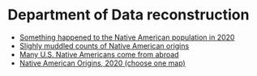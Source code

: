 # Department of Data reconstruction
* [Something happened to the Native American population in 2020](https://datawrapper.dwcdn.net/5iZli/1/)
* [Slighly muddled counts of Native American origins](https://datawrapper.dwcdn.net/jLuSt/1/)
* [Many U.S. Native Americans come from abroad](https://datawrapper.dwcdn.net/U5znW/1/)
* [Native American Origins, 2020 (choose one map)](https://datawrapper.dwcdn.net/ofjtl/1/)
